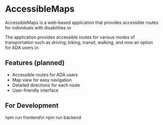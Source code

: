 # AccessibleMaps

AccessibleMaps is a web-based application that provides accessible routes for individuals with disabilities.\n

The application provides accessible routes for various modes of transportation such as driving, biking, transit, walking, and now an option for ADA users.\n

## Features (planned)
* Accessible routes for ADA users
* Map view for easy navigation
* Detailed directions for each route
* User-friendly interface

## For Development
npm run frontend\n
npm run backend
